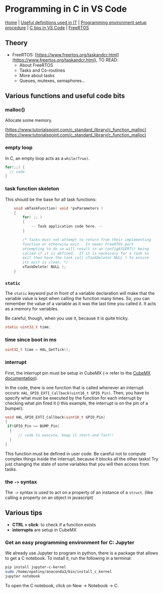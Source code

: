 # Programming in C in VS Code

[Home](../../README.md) | [Useful definitions used in IT](../general/theory.md) | [Programming environment setup procedure](./environmentSetup.md) | [C tips in VS Code](./c.md) | [FreeRTOS](./freertos.md)

## Theory

- FreeRTOS: [https://www.freertos.org/taskandcr.html](https://www.freertos.org/taskandcr.html), TO READ:
  - About FreeRTOS
  - Tasks and Co-routines
  - More about tasks
  - Queues, mutexes, semaphores...


## Various functions and useful code bits

### malloc()

Allocate some memory.

[https://www.tutorialspoint.com/c_standard_library/c_function_malloc](https://www.tutorialspoint.com/c_standard_library/c_function_malloc)

### empty loop

In C, an empty loop acts as a `while(True)`.

```C
for(;;) {
  // code
}
```

### task function skeleton

This should be the base for all task functions:
```C
    void vATaskFunction( void *pvParameters )
    {
        for( ;; )
        {
            -- Task application code here. --
        }

        /* Tasks must not attempt to return from their implementing
        function or otherwise exit.  In newer FreeRTOS port
        attempting to do so will result in an configASSERT() being
        called if it is defined.  If it is necessary for a task to
        exit then have the task call vTaskDelete( NULL ) to ensure
        its exit is clean. */
        vTaskDelete( NULL );
    }
```

### `static`

The `static` keyword put in front of a variable declaration will make that the variable value is kept when calling the function many times. So, you can remember the value of a variable as it was the last time you called it. It acts as a memory for variables.

Be careful, though, when you use it, because it is quite tricky.

```C
static uint32_t time;
```

### time since boot in ms

```C
uint32_t time = HAL_GetTick();
```

### interrupt

First, the interrupt pin must be setup in CubeMX (-> refer to the [CubeMX documentation](./cubeMX.md)).

In the code, there is one function that is called whenever an interrupt occurs: `HAL_GPIO_EXTI_Callback(uint16_t GPIO_Pin)`. Then, you have to specify what must be executed by the function for each interrupt by checking what pin fired it (i this example, the interrupt is on the pin of a bumper):

```C
void HAL_GPIO_EXTI_Callback(uint16_t GPIO_Pin)
{
 if(GPIO_Pin == BUMP_Pin)
  {
      // code to execute, keep it short and fast!!
  }
}
```
This function must be defined in user code. Be careful not to compute complex things inside the interrupt, because it blocks all the other tasks! Try just changing the state of some variables that you will then access from tasks.

### the `->` syntax

The `->` syntax is used to act on a property of an instance of a `struct`. (like calling a property on an object in javascript)


## Various tips

- **CTRL + click**: to check if a function exists
- **interrupts** are setup in CubeMX

### Get an easy programming environment for C: Jupyter

We already use Jupyter to program in python, there is a package that allows to get a C notebook. To install it, run the following in a terminal:
```bash
pip install jupyter-c-kernel
sudo /home/opatiny/anaconda3/bin/install_c_kernel
jupyter notebook
```
To open the C notebook, click on New -> Notebook -> C.
